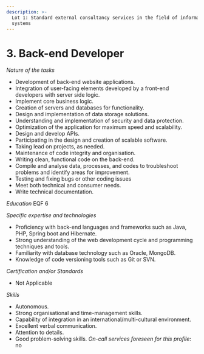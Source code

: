 ```yaml
---
description: >-
  Lot 1: Standard external consultancy services in the field of information
  systems
---
```


# 3. Back-end Developer

_Nature of the tasks_

* Development of back-end website applications.
* Integration of user-facing elements developed by a front-end developers with server side logic.
* Implement core business logic.
* Creation of servers and databases for functionality.
* Design and implementation of data storage solutions.
* Understanding and implementation of security and data protection.
* Optimization of the application for maximum speed and scalability.
* Design and develop APIs.
* Participating in the design and creation of scalable software.
* Taking lead on projects, as needed.
* Maintenance of code integrity and organisation.
* Writing clean, functional code on the back-end.
* Compile and analyse data, processes, and codes to troubleshoot problems and identify areas for improvement.
* Testing and fixing bugs or other coding issues
* Meet both technical and consumer needs.
* Write technical documentation.

_Education_ EQF 6

_Specific expertise and technologies_

* Proficiency with back-end languages and frameworks such as Java, PHP, Spring boot and Hibernate.
* Strong understanding of the web development cycle and programming techniques and tools.
* Familiarity with database technology such as Oracle, MongoDB.
* Knowledge of code versioning tools such as Git or SVN.

_Certification and/or Standards_

* Not Applicable

_Skills_

* Autonomous.
* Strong organisational and time-management skills.
* Capability of integration in an international/multi-cultural environment.
* Excellent verbal communication.
* Attention to details.
* Good problem-solving skills. _On-call services foreseen for this profile_: no
